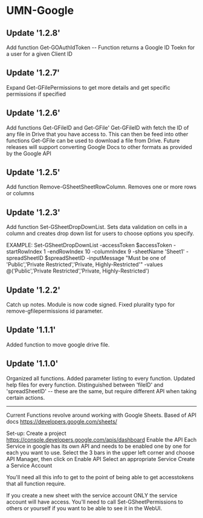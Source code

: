 # UMN-Google

## Update '1.2.8'
Add function Get-GOAuthIdToken -- Function returns a Google ID Toekn for a user for a given Client ID

## Update '1.2.7'
Expand Get-GFilePermissions to get more details and get specific permissions if specified

## Update '1.2.6'
Add functions Get-GFileID and Get-GFile'
Get-GFileID with fetch the ID of any file in Drive that you have access to.  This can then be feed into other functions
Get-GFile can be used to download a file from Drive.  Future releases will support converting Google Docs to other formats as provided by the Google API

## Update '1.2.5'
Add function Remove-GSheetSheetRowColumn.  Removes one or more rows or columns

## Update '1.2.3'
Add function Set-GSheetDropDownList.  Sets data validation on cells in a column and creates drop down list for users to choose options you specify.

EXAMPLE: Set-GSheetDropDownList -accessToken $accessToken -startRowIndex 1 -endRowIndex 10 -columnIndex 9 -sheetName 'Sheet1' -spreadSheetID $spreadSheetID -inputMessage "Must be one of 'Public','Private Restricted','Private, Highly-Restricted'" -values @('Public','Private Restricted','Private, Highly-Restricted')

## Update '1.2.2'
Catch up notes. Module is now code signed.
Fixed plurality typo for remove-gfilepermissions id parameter.

## Update '1.1.1'
Added function to move google drive file.

## Update '1.1.0'

Organized all functions.
Added parameter listing to every function.
Updated help files for every function.
Distinguished between 'fileID' and 'spreadSheetID' -- these are the same, but require different API when taking certain actions.


------------------------------------------------
Current Functions revolve around working with Google Sheets.  Based of API docs https://developers.google.com/sheets/

Set-up: Create a project https://console.developers.google.com/apis/dashboard
Enable the API
Each Service in google has its own API and needs to be enabled one by one for each you want to use.
Select the 3 bars in the upper left corner and choose API Manager, then click on Enable API
Select an appropriate Service
Create a Service Account

You'll need all this info to get to the point of being able to get accesstokens that all function require.

If you create a new sheet with the service account ONLY the service account will have access.  You'll need to call Set-GSheetPermissions to others or yourself if you want to be able to see it in the WebUI.